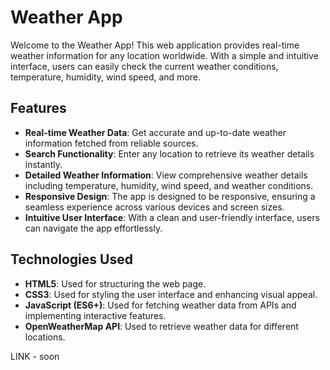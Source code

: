 # Weather App

Welcome to the Weather App! This web application provides real-time weather information for any location worldwide. With a simple and intuitive interface, users can easily check the current weather conditions, temperature, humidity, wind speed, and more.

## Features

- **Real-time Weather Data**: Get accurate and up-to-date weather information fetched from reliable sources.
- **Search Functionality**: Enter any location to retrieve its weather details instantly.
- **Detailed Weather Information**: View comprehensive weather details including temperature, humidity, wind speed, and weather conditions.
- **Responsive Design**: The app is designed to be responsive, ensuring a seamless experience across various devices and screen sizes.
- **Intuitive User Interface**: With a clean and user-friendly interface, users can navigate the app effortlessly.

## Technologies Used

- **HTML5**: Used for structuring the web page.
- **CSS3**: Used for styling the user interface and enhancing visual appeal.
- **JavaScript (ES6+)**: Used for fetching weather data from APIs and implementing interactive features.
- **OpenWeatherMap API**: Used to retrieve weather data for different locations.
  
LINK - soon
